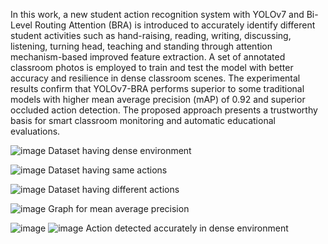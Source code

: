 In this work, a new student action recognition system with YOLOv7 and Bi-Level Routing Attention (BRA) is introduced to accurately identify different student activities such as hand-raising, reading, writing, discussing, listening, turning head, teaching and standing through attention mechanism-based improved feature extraction. A set of annotated classroom photos is employed to train and test the model with better accuracy and resilience in dense classroom scenes. The experimental results confirm that YOLOv7-BRA performs superior to some traditional models with higher mean average precision (mAP) of 0.92 and superior occluded action detection. The proposed approach presents a trustworthy basis for smart classroom monitoring and automatic educational evaluations.

![image](https://github.com/user-attachments/assets/924ce684-42c9-484c-8702-940645d7bc94)
Dataset having dense environment

![image](https://github.com/user-attachments/assets/d29ef619-9ada-42ef-9676-5ecd95830f7c)
Dataset having same actions

![image](https://github.com/user-attachments/assets/d0106bcc-c4cc-46cd-b533-13cc4d5aa5bc)
Dataset having different actions

![image](https://github.com/user-attachments/assets/12d301e8-ca1c-45ee-aca8-3a3eddbddb8b)
Graph for mean average precision

![image](https://github.com/user-attachments/assets/591f3b9b-6f61-48f7-8576-090bf3a0d8a9)
![image](https://github.com/user-attachments/assets/6402fd92-8cb4-4f64-a74f-0c6e2cf9c095)
Action detected accurately in dense environment
